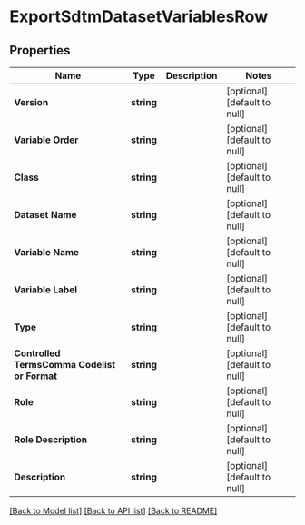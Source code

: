 # ExportSdtmDatasetVariablesRow

## Properties
Name | Type | Description | Notes
------------ | ------------- | ------------- | -------------
**Version** | **string** |  | [optional] [default to null]
**Variable Order** | **string** |  | [optional] [default to null]
**Class** | **string** |  | [optional] [default to null]
**Dataset Name** | **string** |  | [optional] [default to null]
**Variable Name** | **string** |  | [optional] [default to null]
**Variable Label** | **string** |  | [optional] [default to null]
**Type** | **string** |  | [optional] [default to null]
**Controlled TermsComma Codelist or Format** | **string** |  | [optional] [default to null]
**Role** | **string** |  | [optional] [default to null]
**Role Description** | **string** |  | [optional] [default to null]
**Description** | **string** |  | [optional] [default to null]

[[Back to Model list]](../README.md#documentation-for-models) [[Back to API list]](../README.md#documentation-for-api-endpoints) [[Back to README]](../README.md)


